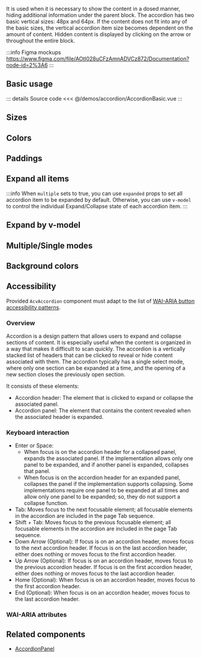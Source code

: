 It is used when it is necessary to show the content in a dosed manner,
hiding additional information under the parent block.
The accordion has two basic vertical sizes: 48px and 64px.
If the content does not fit into any of the basic sizes, the vertical accordion item size becomes dependent on the amount of content.
Hidden content is displayed by clicking on the arrow or throughout the entire block.

:::info Figma mockups
https://www.figma.com/file/AOtI028uCFzAmnADVCz872/Documentation?node-id=2%3A6
:::

## Basic usage

<AccordionBasic />

::: details Source code
<<< @/demos/accordion/AccordionBasic.vue
:::

## Sizes

<AccordionSizes />

## Colors

<AccordionColors />

## Paddings

<AccordionPaddings />

## Expand all items

:::info
When `multiple` sets to true, you can use `expanded` props to set all accordion item to be expanded by default.
Otherwise, you can use `v-model` to control the individual Expand/Collapse state of each accordion item.
:::

<AccordionExpanded />

## Expand by v-model

<AccordionModel />

## Multiple/Single modes

<AccordionMultiple />

## Background colors

<AccordionBackground />

## Accessibility

Provided `AcvAccordion` component must adapt to the list of
[WAI-ARIA button accessibility patterns](https://www.w3.org/WAI/ARIA/apg/patterns/accordion/).

### Overview

Accordion is a design pattern that allows users to expand and collapse sections of content. 
It is especially useful when the content is organized in a way that makes it difficult to scan quickly.
The accordion is a vertically stacked list of headers that can be clicked to reveal or hide content associated with them. 
The accordion typically has a single select mode, where only one section can be expanded at a time, and the opening of a new section closes the previously open section.

It consists of these elements:
- Accordion header: The element that is clicked to expand or collapse the associated panel.
- Accordion panel: The element that contains the content revealed when the associated header is expanded.

### Keyboard interaction

- Enter or Space:
    - When focus is on the accordion header for a collapsed panel, expands the associated panel. If the implementation allows only one panel to be expanded, and if another panel is expanded, collapses that panel.
    - When focus is on the accordion header for an expanded panel, collapses the panel if the implementation supports collapsing. Some implementations require one panel to be expanded at all times and allow only one panel to be expanded; so, they do not support a collapse function.
- Tab: Moves focus to the next focusable element; all focusable elements in the accordion are included in the page Tab sequence.
- Shift + Tab: Moves focus to the previous focusable element; all focusable elements in the accordion are included in the page Tab sequence.
- Down Arrow (Optional): If focus is on an accordion header, moves focus to the next accordion header. If focus is on the last accordion header, either does nothing or moves focus to the first accordion header.
- Up Arrow (Optional): If focus is on an accordion header, moves focus to the previous accordion header. If focus is on the first accordion header, either does nothing or moves focus to the last accordion header.
- Home (Optional): When focus is on an accordion header, moves focus to the first accordion header.
- End (Optional): When focus is on an accordion header, moves focus to the last accordion header.

### WAI-ARIA attributes

## Related components

- [AccordionPanel](/components/accordion/accordionPanel.doc)
